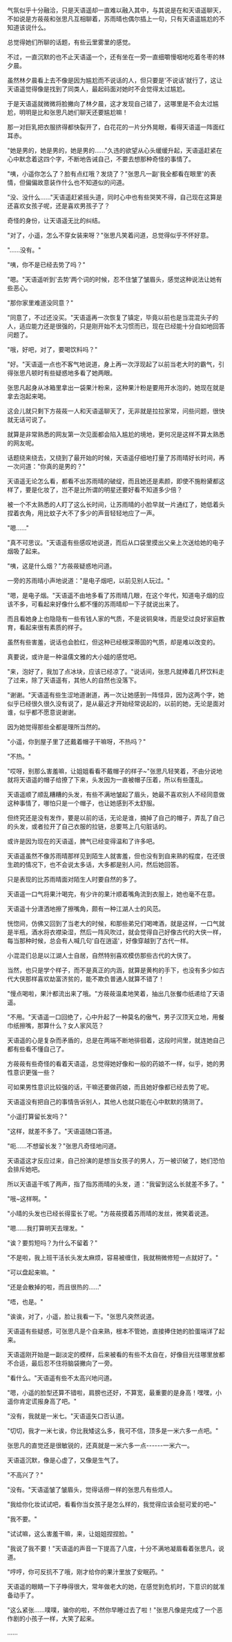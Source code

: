 <link rel="stylesheet" href="../../styles/text.css" />

气氛似乎十分融洽，只是天语遥却一直难以融入其中，与其说是在和天语遥聊天，不如说是方莜莜和张思凡互相聊着，苏雨晴也偶尔插上一句，只有天语遥尴尬的不知道该说什么。

总觉得她们所聊的话题，有些云里雾里的感觉。

不过，一直沉默的也不止天语遥一个，还有坐在一旁一直细嚼慢咽地吃着冬枣的林夕晨。

虽然林夕晨看上去不像是因为尴尬而不说话的人，但只要是'不说话'就行了，这让天语遥觉得像是找到了同类人，最起码面对她时不会觉得太过尴尬。

于是天语遥就微微将脸撇向了林夕晨，这才发现自己错了，这哪里是不会太过尴尬，明明是比和张思凡她们聊天还要尴尬嘛！

那一对巨乳把衣服挤得都快裂开了，白花花的一片分外晃眼，看得天语遥一阵面红耳赤。

"她是男的，她是男的，她是男的......"久违的欲望从心头缓缓升起，天语遥赶紧在心中默念着这四个字，不断地告诫自己，不要去想那种奇怪的事情了。

"咦，小遥你怎么了？脸有点红哦？发烧了？"张思凡一副'我全都看在眼里'的表情，但偏偏故意装作什么也不知道似的问道。

"没、没什么......"天语遥赶紧摇头道，同时心中也有些哭笑不得，自己现在这算是还喜欢女孩子呢，还是喜欢男孩子了？

奇怪的身份，让天语遥无比的纠结。

"对了，小遥，怎么不穿女装来呀？"张思凡笑着问道，总觉得似乎不怀好意。

"......没有。"

"咦，你不是已经去势了吗？"

"嗯。"天语遥听到'去势'两个词的时候，忍不住皱了皱眉头，感觉这种说法让她有些恶心。

"那你家里难道没同意？"

"同意了，不过还没买。"天语遥再一次恢复了镇定，毕竟以前也是当混混头子的人，适应能力还是很强的，只是刚开始不太习惯而已，现在已经能十分自如地回答问题了。

"哦，好吧，对了，要喝饮料吗？"

"好。"天语遥一点也不客气地说道，身上再一次浮现起了以前当老大时的霸气，引得张思凡顿时有些疑惑地多看了她两眼。

张思凡起身从冰箱里拿出一袋果汁粉来，这种果汁粉是要用开水泡的，她现在就是拿去泡起来喝。

这会儿就只剩下方莜莜一人和天语遥聊天了，无非就是拉拉家常，问些问题，很快就无话可说了。

就算是非常熟悉的网友第一次见面都会陷入尴尬的境地，更何况是这样不算太熟悉的网友呢。

话题绕来绕去，又绕到了最开始的时候，天语遥仔细地打量了苏雨晴好长时间，再一次问道："你真的是男的？"

天语遥无论怎么看，都看不出苏雨晴的破绽，而且她还是素颜，即使不施粉黛都这样了，要是化妆了，岂不是比所谓的明星还要好看不知道多少倍？

被一个不太熟悉的人盯了这么长时间，让苏雨晴的小脸早就一片通红了，她低着头捏着衣角，用比蚊子大不了多少的声音轻轻地应了一声。

"嗯......"

"真不可思议。"天语遥有些感叹地说道，而后从口袋里摸出父亲上次送给她的电子烟吸了起来。

"咦，这是什么烟？"方莜莜疑惑地问道。

一旁的苏雨晴小声地说道："是电子烟吧，以前见别人玩过。"

"嗯，是电子烟。"天语遥不由地多看了苏雨晴几眼，在这个年代，知道电子烟的应该不多，可看起来好像什么都不懂的苏雨晴却一下子就说出来了。

而且看她身上也隐隐有一些有钱人家的气质，不是说铜臭味，而是受过良好家庭教育，看起来很有素质的样子。

虽然有些害羞，说话也会脸红，但这种已经根深蒂固的气质，却是难以改变的。

真要说，或许是一种温儒文雅的大小姐的感觉吧。

"来，泡好了，我加了点冰块，应该已经凉了。"说话间，张思凡就捧着几杯饮料走了过来，除了天语遥有，其他人的自然也没落下。

"谢谢。"天语遥有些生涩地道谢道，再一次让她感到一阵怪异，因为这两个字，她似乎已经很久很久没有说了，是从最近才开始经常说起的，以前的她，无论是面对谁，似乎都不愿意说谢谢。

因为她觉得那些全都是理所当然的。

"小遥，你到屋子里了还戴着帽子干嘛呀，不热吗？"

"不热。"

"哎呀，别那么害羞嘛，让姐姐看看不戴帽子的样子\~"张思凡轻笑着，不由分说地就将天语遥的帽子给撩了下来，头发因为一直被帽子压着，所以有些蓬乱。

天语遥顺了顺乱糟糟的头发，有些不满地皱起了眉头，她最不喜欢别人不经同意做这种事情了，哪怕只是一个帽子，也让她感到不太舒服。

但终究还是没有发作，要是以前的话，无论是谁，摘掉了自己的帽子，弄乱了自己的头发，或者拉开了自己衣服的拉链，总要骂上几句脏话的。

或许是因为现在的天语遥，脾气已经变得温和了许多吧。

天语遥虽然不像苏雨晴那样见到陌生人就害羞，但也没有到自来熟的程度，在还很生疏的情况下，也不会说太多话，大多都是别人问，然后她回答。

只是表现的比苏雨晴面对陌生人时要自然的多了。

天语遥一口气将果汁喝完，有少许的果汁顺着嘴角流到衣服上，她也毫不在意。

天语遥十分潇洒地擦了擦嘴角，颇有一种江湖人士的风范。

恍惚间，仿佛又回到了当老大的时候，和那些弟兄们喝啤酒，就是这样，一口气就是半瓶，酒水将衣襟染湿，然后一阵风吹过，就会觉得自己好像古代的大侠一样，每当那种时候，总会有人喊几句'自在逍遥'，好像穿越到了古代一样。

小混混们总是以江湖人士自居，自然特别喜欢模仿那些古代的大侠了。

当然，也只是学个样子，而不是真正的内涵，就算是黄枸的手下，也没有多少如古代大侠那样喜欢劫富济贫的，能不欺负普通人就算不错了！

"慢点喝啦，果汁都流出来了哦。"方莜莜温柔地笑着，抽出几张餐巾纸递给了天语遥。

"不用。"天语遥一口回绝了，心中升起了一种莫名的傲气，男子汉顶天立地，用餐巾纸擦嘴，那算什么？女人家风范？

天语遥的心是复杂而矛盾的，总是在两端不断地徘徊着，这段时间里，就连她自己都有些看不懂自己了。

方莜莜有些奇怪的看着天语遥，总觉得她好像和一般的药娘不一样，似乎，她的男性意识更强一些？

可如果男性意识比较强的话，干嘛还要做药娘，而且她好像都已经去势了呢。

天语遥没有把自己的事情告诉别人，其他人也就只能在心中默默的猜测了。

"小遥打算留长发吗？"

"这样，就差不多了。"天语遥随口答道。

"呃......不想留长发？"张思凡奇怪地问道。

天语遥这才反应过来，自己扮演的是想当女孩子的男人，万一被识破了，她们恐怕会排斥她吧。

所以天语遥干咳了两声，指了指苏雨晴的头发，道："我留到这么长就差不多了。"

"哦\~这样啊。"

"小晴的头发也已经长得蛮长了呢。"方莜莜摸着苏雨晴的发丝，微笑着说道。

"嗯......我打算明天去理发。"

"诶？要剪短吗？为什么不留着？"

"不是啦，我上班干活长头发太麻烦，容易被缠住，我就稍微修短一点就好了。"

"可以盘起来嘛。"

"还是会散掉的啦，而且很热的......"

"唔，也是。"

"诶诶，对了，小遥，脸让我看一下。"张思凡突然说道。

天语遥有些疑惑，可张思凡是个自来熟，根本不管她，直接捧住她的脸蛋端详了起来。

天语遥刚开始是一副淡定的模样，后来被看的有些不太自在，好像目光往哪里放都不合适，最后忍不住将脑袋撇向了一旁。

"看什么。"天语遥有些不太高兴地问道。

"嗯，小遥的脸型还算不错啦，肩膀也还好，不算宽，最重要的是身高！嘿嘿，小遥你肯定谎报身高了吧。"

"没有，我就是一米七。"天语遥矢口否认道。

"切切，我才一米七诶，你比我矮这么多，我可不信，顶多是一米六多一点吧。"

张思凡的直觉还是很敏锐的，还真就是一米六多一点------一米六一。

天语遥沉默，像是心虚了，又像是生气了。

"不高兴了？"

"没有。"天语遥皱了皱眉头，觉得话痨一样的张思凡有些烦人。

"我给你化妆试试吧，看看你当女孩子是怎么样的，我觉得应该会挺可爱的吧\~"

"我不要。"

"试试嘛，这么害羞干嘛，来，让姐姐捏捏脸。"

"我说了我不要！"天语遥的声音一下提高了八度，十分不满地凝眉看着张思凡，说道。

"哼哼，你可反抗不了哦，刚才给你的果汁里放了安眠药。"

天语遥的眼睛一下子睁得很大，常年做老大的她，在感觉到危机时，下意识的就准备动手了。

"这么紧张......噗噗，骗你的啦，不然你早睡过去了啦！"张思凡像是完成了一个恶作剧的小孩子一样，大笑了起来。

......
